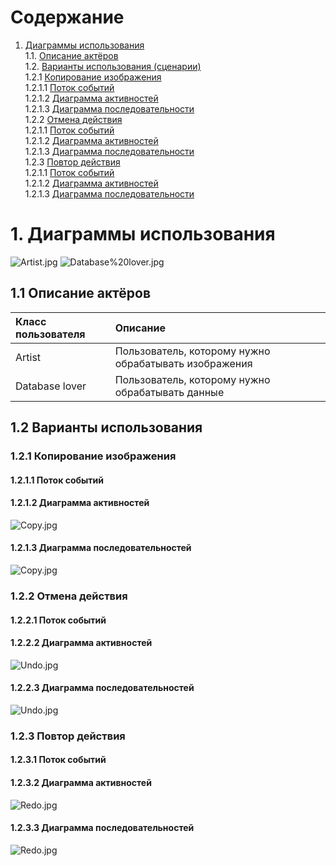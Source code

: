# Содержание
1. [Диаграммы использования](#1) <br>
	1.1. [Описание актёров](#1.1) <br> 
	1.2. [Варианты использования (сценарии)](#1.2) <br>
		1.2.1 [Копирование изображения](#1.2.1) <br>
      			1.2.1.1 [Поток событий](#1.2.1.1) <br>
      			1.2.1.2 [Диаграмма активностей](#1.2.1.2) <br>
      			1.2.1.3 [Диаграмма последовательности](#1.2.1.3) <br>
		1.2.2 [Отмена действия](#1.2.2) <br>
      			1.2.1.1 [Поток событий](#1.2.2.1) <br>
      			1.2.1.2 [Диаграмма активностей](#1.2.2.2) <br>
      			1.2.1.3 [Диаграмма последовательности](#1.2.2.3) <br>
		1.2.3 [Повтор действия](#1.2.3) <br>
      			1.2.1.1 [Поток событий](#1.2.3.1) <br>
      			1.2.1.2 [Диаграмма активностей](#1.2.3.2) <br>
      			1.2.1.3 [Диаграмма последовательности](#1.2.3.3) <br>
    
 # 1. Диаграммы использования <a name = "1"></a>
 ![Artist.jpg](https://github.com/Anastasiyabordak/Anadat/blob/master/Diagram/Use%20case/Artist.jpg)
 ![Database%20lover.jpg](https://github.com/Anastasiyabordak/Anadat/blob/master/Diagram/Use%20case/Database%20lover.jpg)
 ## 1.1 Описание актёров <a name = "1.1"></a>
 
Класс пользователя     | Описание
:----------------------|:-------------------------------------------------------
Artist  | Пользователь, которому нужно обрабатывать изображения
Database lover| Пользователь, которому нужно обрабатывать данные

## 1.2 Варианты использования <a name = "1.2"></a>

### 1.2.1 Копирование изображения <a name = "1.2.1"></a>
#### 1.2.1.1 Поток событий <a name = "1.2.1.1"></a>
#### 1.2.1.2 Диаграмма активностей <a name = "1.2.1.2"></a>
![Copy.jpg](https://github.com/Anastasiyabordak/Anadat/blob/master/Diagram/Activity/Artist/Copy.jpg)
#### 1.2.1.3 Диаграмма последовательностей <a name = "1.2.1.3"></a>
![Copy.jpg](https://github.com/Anastasiyabordak/Anadat/blob/master/Diagram/Sequence/Artist/Copy.jpg)

### 1.2.2 Отмена действия <a name = "1.2.2"></a>
#### 1.2.2.1 Поток событий <a name = "1.2.2.1"></a>
#### 1.2.2.2 Диаграмма активностей <a name = "1.2.2.2"></a>
![Undo.jpg](https://github.com/Anastasiyabordak/Anadat/blob/master/Diagram/Activity/Artist/Undo.jpg)
#### 1.2.2.3 Диаграмма последовательностей <a name = "1.2.2.3"></a>
![Undo.jpg](https://github.com/Anastasiyabordak/Anadat/blob/master/Diagram/Sequence/Artist/Undo.jpg)

### 1.2.3 Повтор действия <a name = "1.2.3"></a>
#### 1.2.3.1 Поток событий <a name = "1.2.3.1"></a>
#### 1.2.3.2 Диаграмма активностей <a name = "1.2.3.2"></a>
![Redo.jpg](https://github.com/Anastasiyabordak/Anadat/blob/master/Diagram/Activity/Artist/Redo.jpg)
#### 1.2.3.3 Диаграмма последовательностей <a name = "1.2.3.3"></a>
![Redo.jpg](https://github.com/Anastasiyabordak/Anadat/blob/master/Diagram/Sequence/Artist/Redo.jpg)
